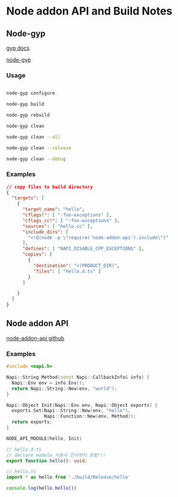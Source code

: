 # Node addon API and Build Notes

## Node-gyp

[gyp docs](https://gyp.gsrc.io/index.md)

[node-gyp](https://github.com/nodejs/node-gyp)

### Usage

```bash

node-gyp configure

node-gyp build

node-gyp rebuild

node-gyp clean

node-gyp clean --all

node-gyp clean --release

node-gyp clean --debug

```

### Examples

```json
// copy files to build directory
{
  "targets": [
    {
      "target_name": "hello",
      "cflags!": [ "-fno-exceptions" ],
      "cflags_cc!": [ "-fno-exceptions" ],
      "sources": [ "hello.cc" ],
      "include_dirs": [
        "<!@(node -p \"require('node-addon-api').include\")"
      ],
      "defines": [ "NAPI_DISABLE_CPP_EXCEPTIONS" ],
      "copies": [
        {
          "destination": "<(PRODUCT_DIR)",
          "files": [ "hello.d.ts" ]
        }
      ]

    }
  ]
}

```

## Node addon API

[node-addon-api github](https://github.com/nodejs/node-addon-api?tab=readme-ov-file)

### Examples

```c++
#include <napi.h>

Napi::String Method(const Napi::CallbackInfo& info) {
  Napi::Env env = info.Env();
  return Napi::String::New(env, "world");
}

Napi::Object Init(Napi::Env env, Napi::Object exports) {
  exports.Set(Napi::String::New(env, "hello"),
              Napi::Function::New(env, Method));
  return exports;
}

NODE_API_MODULE(hello, Init)
```

```typescript
// hello.d.ts
// declare module 사용시 인식하지 못함!!!
export function hello(): void;

// hello.ts
import * as hello from './build/Release/hello'

console.log(hello.hello())
```
